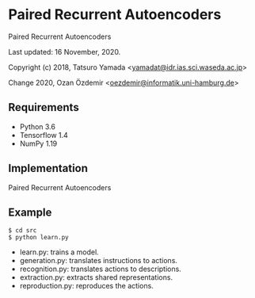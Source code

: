 # Paired Recurrent Autoencoders

Paired Recurrent Autoencoders

Last updated: 16 November, 2020.

Copyright (c) 2018, Tatsuro Yamada <<yamadat@idr.ias.sci.waseda.ac.jp>>

Change 2020, Ozan Özdemir <<oezdemir@informatik.uni-hamburg.de>>

## Requirements
- Python 3.6
- Tensorflow 1.4
- NumPy 1.19

## Implementation
Paired Recurrent Autoencoders

## Example
```
$ cd src
$ python learn.py
```
- learn.py: trains a model.
- generation.py: translates instructions to actions.
- recognition.py: translates actions to descriptions.
- extraction.py: extracts shared representations.
- reproduction.py: reproduces the actions.